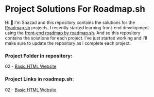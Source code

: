 # Project Solutions For Roadmap.sh

Hi 👋 I'm Shazad and this repository contains the solutions for the [Roadmap.sh](https://roadmap.sh) projects. I recently started learning front-end development using the [front-end roadmap by roadmap.sh](https://roadmap.sh/frontend). And so this repository contains the solutions for each project. I've just started working and I'll make sure to update the repository as I complete each project.

### Project Folder in repository:

02 - [Basic HTML Website](https://github.com/shazad-shabjan/roadmap.sh-projects/frontend-projects/02-basic-html-website)

### Project Links in roadmap.sh:

02 - [Basic HTML Website](https://roadmap.sh/projects/basic-html-website)
